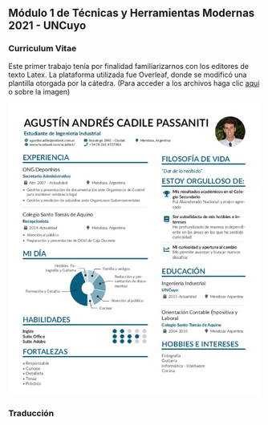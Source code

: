 ## Módulo 1 de Técnicas y Herramientas Modernas 2021 - UNCuyo

### Curriculum Vitae

Este primer trabajo tenía por finalidad familiarizarnos con los editores de texto Latex. La plataforma utilizada fue Overleaf, donde se modificó una plantilla otorgada por la cátedra.
(Para acceder a los archivos haga clic [aqui](https://github.com/AgustinCadile/AgustinCadile/tree/main/CV") o sobre la imagen)

<a title="Curriculum" href="https://github.com/AgustinCadile/AgustinCadile/tree/main/CV"><img src="CVagu.jpg" alt="Curriculum Vitae de Agustín" width="501" height="583"/></a>

### Traducción



